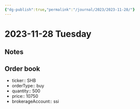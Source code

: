 ```yaml
---
{"dg-publish":true,"permalink":"/journal/2023/2023-11-28/"}
---
```


# 2023-11-28 Tuesday

## Notes

## Order book

- ticker:: SHB
- orderType:: buy
- quantity:: 500
- price:: 10750
- brokerageAccount:: ssi
